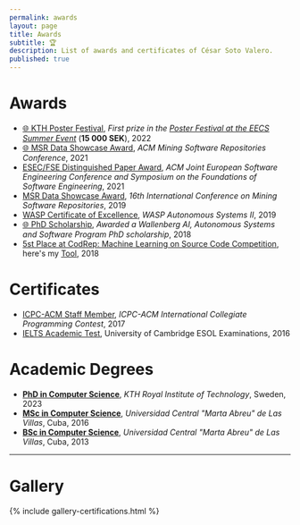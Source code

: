 ```yaml
---
permalink: awards
layout: page
title: Awards
subtitle: 🏆
description: List of awards and certificates of César Soto Valero.
published: true
---
```


# Awards

- [:globe_with_meridians: KTH Poster Festival](../files/certificates/education-impact-travel-grant.JPG), _First prize in the [Poster Festival at the EECS Summer Event](https://intra.kth.se/en/eecs/aktuellt-pa-eecs/nyheter/400-happy-colleagues-joined-the-eecs-summer-event-1.1176797)_ (**15 000 SEK**), 2022
- [:globe_with_meridians: MSR Data Showcase Award](https://twitter.com/msrconf/status/1392991382428688391), _ACM Mining Software Repositories Conference_, 2021
- [ESEC/FSE Distinguished Paper Award](../files/certificates/FSE_Distinguished_Paper_Award_2021.pdf), _ACM Joint European Software Engineering Conference and Symposium on the Foundations of Software Engineering_, 2021
- [MSR Data Showcase Award](../files/certificates/MSR_Data_Showcase_Award_2019.pdf), _16th International Conference on Mining Software Repositories_, 2019
- [WASP Certificate of Excellence](../files/certificates/WASP_award.pdf), _WASP Autonomous Systems II_, 2019
- [:globe_with_meridians: PhD Scholarship](https://wasp-sweden.org/), _Awarded a Wallenberg AI, Autonomous Systems and Software Program PhD scholarship_, 2018
- [<i class="fab fa-github"></i> 5st Place at CodRep: Machine Learning on Source Code Competition](https://github.com/ASSERT-KTH/CodRep#codrep-leaderboard-on-line-number-prediction), here's my [Tool](https://github.com/cesarsotovalero/CodRep-submission), 2018

# Certificates

- [ICPC-ACM Staff Member](../files/certificates/2017_CertificateStaff_Caribbean_Finals_419972.pdf), _ICPC-ACM International Collegiate Programming Contest_, 2017
- [IELTS Academic Test](../files/certificates/IELTS_Test_Report_Form.pdf), University of Cambridge ESOL Examinations, 2016

# Academic Degrees

- [**PhD in Computer Science**](../files/certificates/2023_PhD_Degree_Certificate.pdf), _KTH Royal Institute of Technology_, Sweden, 2023
- [**MSc in Computer Science**](../files/certificates/MSc_Degree_(certified)_eng.pdf), _Universidad Central "Marta Abreu" de Las Villas_, Cuba, 2016
- [**BSc in Computer Science**](../files/certificates/BSc_Degree_Original.pdf), _Universidad Central "Marta Abreu" de Las Villas_, Cuba, 2013

---

# Gallery

{% include gallery-certifications.html %}
